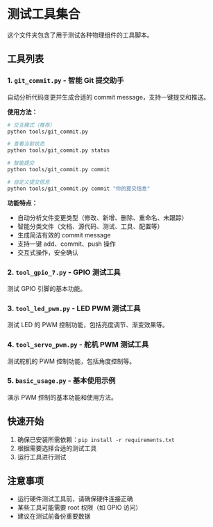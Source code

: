 # 测试工具集合

这个文件夹包含了用于测试各种物理组件的工具脚本。

## 工具列表

### 1. `git_commit.py` - 智能 Git 提交助手
自动分析代码变更并生成合适的 commit message，支持一键提交和推送。

**使用方法：**
```bash
# 交互模式（推荐）
python tools/git_commit.py

# 查看当前状态
python tools/git_commit.py status

# 智能提交
python tools/git_commit.py commit

# 自定义提交信息
python tools/git_commit.py commit "你的提交信息"
```

**功能特点：**
- 自动分析文件变更类型（修改、新增、删除、重命名、未跟踪）
- 智能分类文件（文档、源代码、测试、工具、配置等）
- 生成简洁有效的 commit message
- 支持一键 add、commit、push 操作
- 交互式操作，安全确认

### 2. `tool_gpio_7.py` - GPIO 测试工具
测试 GPIO 引脚的基本功能。

### 3. `tool_led_pwm.py` - LED PWM 测试工具
测试 LED 的 PWM 控制功能，包括亮度调节、渐变效果等。

### 4. `tool_servo_pwm.py` - 舵机 PWM 测试工具
测试舵机的 PWM 控制功能，包括角度控制等。

### 5. `basic_usage.py` - 基本使用示例
演示 PWM 控制的基本功能和使用方法。

## 快速开始

1. 确保已安装所需依赖：`pip install -r requirements.txt`
2. 根据需要选择合适的测试工具
3. 运行工具进行测试

## 注意事项

- 运行硬件测试工具前，请确保硬件连接正确
- 某些工具可能需要 root 权限（如 GPIO 访问）
- 建议在测试前备份重要数据
